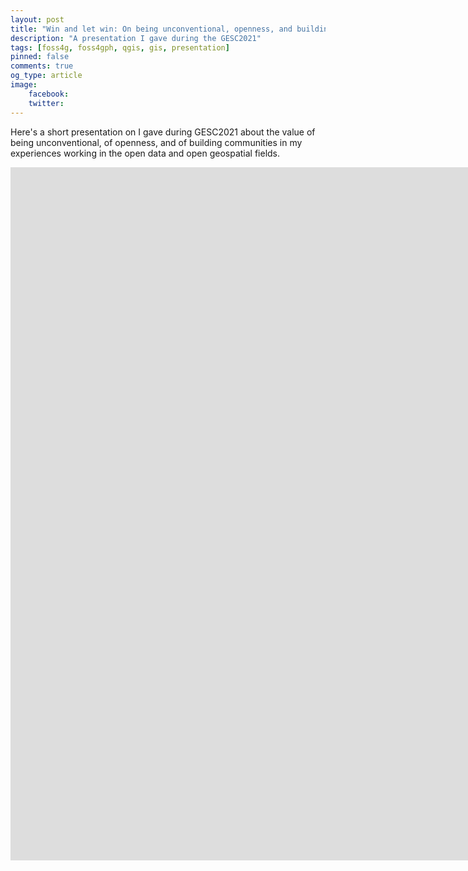 ```yaml
---
layout: post
title: "Win and let win: On being unconventional, openness, and building communities"
description: "A presentation I gave during the GESC2021"
tags: [foss4g, foss4gph, qgis, gis, presentation]
pinned: false
comments: true
og_type: article
image:
    facebook: 
    twitter: 
---
```


Here's a short presentation on I gave during GESC2021 about the value of being unconventional, of openness, and of building communities in my experiences working in the open data and open geospatial fields. 

<div class="embed-responsive embed-responsive-16by9">
    <iframe src="https://docs.google.com/presentation/d/e/2PACX-1vTEVZut3s6pD23uBqVOu00fbtHBie2fyBSDVm4MpqGi8U0fZggee_JwCzXdZYnTGgi0o2SP8LHIVYjK/embed?start=false&loop=false&delayms=600000" frameborder="0" width="1920" height="1109" allowfullscreen="true" mozallowfullscreen="true" webkitallowfullscreen="true"></iframe>
</div>